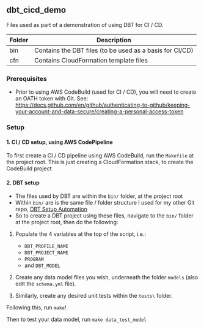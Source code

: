 ## dbt_cicd_demo

Files used as part of a demonstration of using DBT for CI / CD.

| Folder                    | Description                                                                                       |
| --------------------------| --------------------------------------------------------------------------------------------------|
| bin            | Contains the DBT files (to be used as a basis for CI/CD) |
| cfn            | Contains CloudFormation template files |


### Prerequisites

* Prior to using AWS CodeBuild (used for CI / CD), you will need to create an OATH token with Git. See: https://docs.github.com/en/github/authenticating-to-github/keeping-your-account-and-data-secure/creating-a-personal-access-token

### Setup

#### 1. CI / CD setup, using AWS CodePipeline

To first create a CI / CD pipeline using AWS CodeBuild, run the `Makefile` at the project root. This is just creating a CloudFormation stack, to create the CodeBuild project

#### 2. DBT setup

* The files used by DBT are within the `bin/` folder, at the project root
* Within `bin/` are is the same file / folder structure I used for my other Git repo, [DBT Setup Automation](https://github.com/paulf-999/dbt_setup_automation)
* So to create a DBT project using these files, navigate to the `bin/` folder at the project root, then do the following:

1. Populate the 4 variables at the top of the script, i.e.:

    * `DBT_PROFILE_NAME`
    * `DBT_PROJECT_NAME`
    * `PROGRAM`
    * and `DBT_MODEL`

2. Create any data model files you wish, underneath the folder `models` (also edit the `schema.yml` file).
3. Similarly, create any desired unit tests within the `tests\` folder.

Following this, run `make`!

Then to test your data model, run `make data_test_model`
